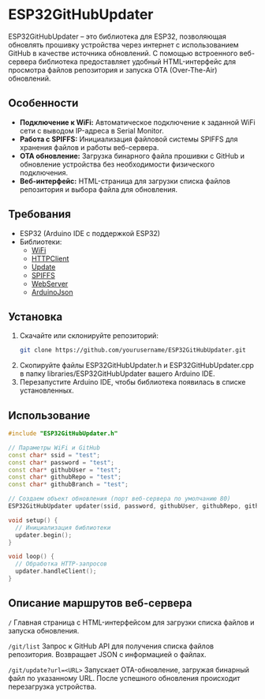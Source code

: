 # ESP32GitHubUpdater

ESP32GitHubUpdater – это библиотека для ESP32, позволяющая обновлять прошивку устройства через интернет с использованием GitHub в качестве источника обновлений. С помощью встроенного веб-сервера библиотека предоставляет удобный HTML-интерфейс для просмотра файлов репозитория и запуска OTA (Over-The-Air) обновлений.

## Особенности

- **Подключение к WiFi:** Автоматическое подключение к заданной WiFi сети с выводом IP-адреса в Serial Monitor.
- **Работа с SPIFFS:** Инициализация файловой системы SPIFFS для хранения файлов и работы веб-сервера.
- **OTA обновление:** Загрузка бинарного файла прошивки с GitHub и обновление устройства без необходимости физического подключения.
- **Веб-интерфейс:** HTML-страница для загрузки списка файлов репозитория и выбора файла для обновления.

## Требования

- ESP32 (Arduino IDE с поддержкой ESP32)
- Библиотеки:
  - [WiFi](https://github.com/espressif/arduino-esp32)
  - [HTTPClient](https://github.com/espressif/arduino-esp32)
  - [Update](https://github.com/espressif/arduino-esp32)
  - [SPIFFS](https://github.com/espressif/arduino-esp32)
  - [WebServer](https://github.com/espressif/arduino-esp32)
  - [ArduinoJson](https://arduinojson.org/)

## Установка

1. Скачайте или склонируйте репозиторий:
   ```bash
   git clone https://github.com/yourusername/ESP32GitHubUpdater.git
2. Скопируйте файлы ESP32GitHubUpdater.h и ESP32GitHubUpdater.cpp в папку libraries/ESP32GitHubUpdater вашего Arduino IDE.
3. Перезапустите Arduino IDE, чтобы библиотека появилась в списке установленных.

## Использование

```cpp
#include "ESP32GitHubUpdater.h"

// Параметры WiFi и GitHub
const char* ssid = "test";
const char* password = "test";
const char* githubUser = "test";
const char* githubRepo = "test";
const char* githubBranch = "test";

// Создаем объект обновления (порт веб-сервера по умолчанию 80)
ESP32GitHubUpdater updater(ssid, password, githubUser, githubRepo, githubBranch);

void setup() {
  // Инициализация библиотеки
  updater.begin();
}

void loop() {
  // Обработка HTTP-запросов
  updater.handleClient();
}
```

## Описание маршрутов веб-сервера

`/`
Главная страница с HTML-интерфейсом для загрузки списка файлов и запуска обновления.

`/git/list`
Запрос к GitHub API для получения списка файлов репозитория. Возвращает JSON с информацией о файлах.

`/git/update?url=<URL>`
Запускает OTA-обновление, загружая бинарный файл по указанному URL. После успешного обновления происходит перезагрузка устройства.

